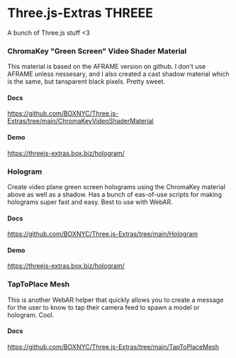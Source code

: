 # Three.js-Extras THREEE
A bunch of Three.js stuff <3

### ChromaKey "Green Screen" Video Shader Material
This material is based on the AFRAME version on github. I don't use AFRAME unless nessesary, and I also created a cast shadow material which is the same, but tansparent black pixels. Pretty sweet.

#### Docs
https://github.com/BOXNYC/Three.js-Extras/tree/main/ChromaKeyVideoShaderMaterial

#### Demo
https://threejs-extras.box.biz/hologram/

### Hologram
Create video plane green screen holograms using the ChromaKey material above as well as a shadow. Has a bunch of eas-of-use scripts for making holograms super fast and easy. Best to use with WebAR.

#### Docs
https://github.com/BOXNYC/Three.js-Extras/tree/main/Hologram

#### Demo
https://threejs-extras.box.biz/hologram/

### TapToPlace Mesh
This is another WebAR helper that quickly allows you to create a message for the user to know to tap their camera feed to spawn a model or hologram. Cool.

#### Docs
https://github.com/BOXNYC/Three.js-Extras/tree/main/TapToPlaceMesh
